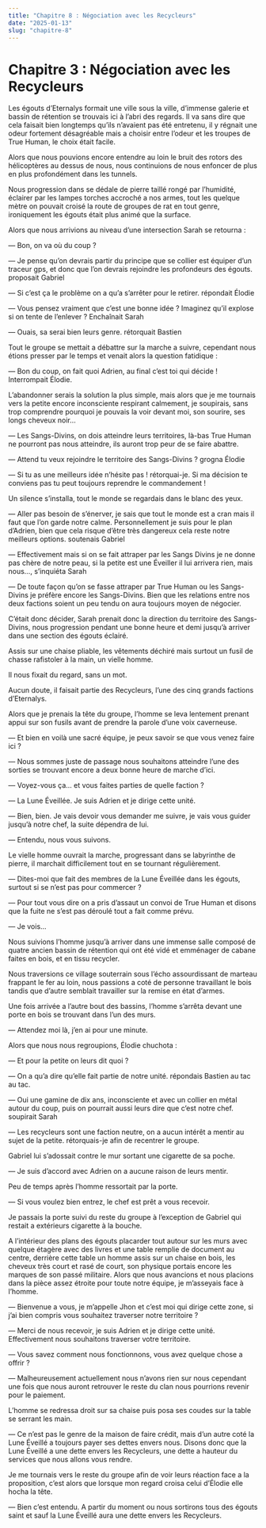 ```yaml
---
title: "Chapitre 8 : Négociation avec les Recycleurs"
date: "2025-01-13"
slug: "chapitre-8"
---
```


# Chapitre 3 : Négociation avec les Recycleurs

Les égouts d’Eternalys formait une ville sous la ville, d’immense galerie et bassin de rétention se trouvais ici à l’abri des regards. Il va sans dire que cela faisait bien longtemps qu’ils n’avaient pas été entretenu, il y régnait une odeur fortement désagréable mais a choisir entre l’odeur et les troupes de True Human, le choix était facile.
	
Alors que nous pouvions encore entendre au loin le bruit des rotors des hélicoptères au dessus de nous, nous continuions de nous enfoncer de plus en plus profondément dans les tunnels.

Nous progression dans se dédale de pierre taillé rongé par l’humidité, éclairer par les lampes torches accroché a nos armes, tout les quelque mètre on pouvait croisé la route de groupes de rat en tout genre, ironiquement les égouts était plus animé que la surface.

Alors que nous arrivions au niveau d’une intersection Sarah se retourna :

— Bon, on va où du coup ?

— Je pense qu’on devrais partir du principe que se collier est équiper d’un traceur gps, et donc que l’on devrais rejoindre les profondeurs des égouts. proposait Gabriel

— Si c’est ça le problème on a qu’a s’arrêter pour le retirer. répondait Élodie

— Vous pensez vraiment que c’est une bonne idée ? Imaginez qu’il explose si on tente de l’enlever ? Enchaînait Sarah

— Ouais, sa serai bien leurs genre. rétorquait Bastien

Tout le groupe se mettait a débattre sur la marche a suivre, cependant nous étions presser par le temps et venait alors la question fatidique :

— Bon du coup, on fait quoi Adrien, au final c’est toi qui décide ! Interrompait Élodie.

 L’abandonner serais la solution la plus simple, mais alors que je me tournais vers la petite encore inconsciente respirant calmement, je soupirais, sans trop comprendre pourquoi je pouvais la voir devant moi, son sourire, ses longs cheveux noir…

— Les Sangs-Divins, on dois atteindre leurs territoires, là-bas True Human ne pourront pas nous atteindre, ils auront trop peur de se faire abattre.

— Attend tu veux rejoindre le territoire des Sangs-Divins ? grogna Élodie

— Si tu as une meilleurs idée n’hésite pas ! rétorquai-je. Si ma décision te conviens pas tu peut toujours reprendre le commandement !

Un silence s’installa, tout le monde se regardais dans le blanc des yeux.

— Aller pas besoin de s’énerver, je sais que tout le monde est a cran mais il faut que l’on garde notre calme. Personnellement je suis pour le plan d’Adrien, bien que cela risque d’être très dangereux cela reste notre meilleurs options. soutenais Gabriel

— Effectivement mais si on se fait attraper par les Sangs Divins je ne donne pas chère de notre peau, si la petite est une Éveiller il lui arrivera rien, mais nous…, s’inquiéta Sarah

— De toute façon qu’on se fasse attraper par True Human ou les Sangs-Divins je préfère encore les Sangs-Divins. Bien que les relations entre nos deux factions soient un peu tendu on aura toujours moyen de négocier.

C’était donc décider, Sarah prenait donc la direction du territoire des Sangs-Divins, nous progression pendant une bonne heure et demi jusqu’à arriver dans une section des égouts éclairé.

Assis sur une chaise pliable, les vêtements déchiré mais surtout un fusil de chasse rafistoler à la main, un vielle homme.

Il nous fixait du regard, sans un mot.

Aucun doute, il faisait partie des Recycleurs, l’une des cinq grands factions d’Eternalys.

Alors que je prenais la tête du groupe, l’homme se leva lentement prenant appui sur son fusils avant de prendre la parole d’une voix caverneuse.

— Et bien en voilà une sacré équipe, je peux savoir se que vous venez faire ici ?

— Nous sommes juste de passage nous souhaitons atteindre l’une des sorties se trouvant encore a deux bonne heure de marche d’ici.

— Voyez-vous ça… et vous faites parties de quelle faction ?

— La Lune Éveillée. Je suis Adrien et je dirige cette unité.

— Bien, bien. Je vais devoir vous demander me suivre, je vais vous guider jusqu’à notre chef, la suite dépendra de lui.

— Entendu, nous vous suivons.

Le vielle homme ouvrait la marche, progressant dans se labyrinthe de pierre, il marchait difficilement tout en se tournant régulièrement.

— Dites-moi que fait des membres de la Lune Éveillée dans les égouts, surtout si se n’est pas pour commercer ?

— Pour tout vous dire on a pris d’assaut un convoi de True Human et disons que la fuite ne s’est pas déroulé tout a fait comme prévu.

— Je vois…

Nous suivions l’homme jusqu’à arriver dans une immense salle composé de quatre ancien bassin de rétention qui ont été vidé et emménager de cabane faites en bois, et en tissu recycler.

Nous traversions ce village souterrain sous l’écho assourdissant de marteau frappant le fer au loin, nous passions a coté de personne travaillant le bois tandis que d’autre semblait travailler sur la remise en état d’armes.

Une fois arrivée a l’autre bout des bassins, l’homme s’arrêta devant une porte en bois se trouvant dans l’un des murs.

— Attendez moi là, j’en ai pour une minute.

Alors que nous nous regroupions, Élodie chuchota :

— Et pour la petite on leurs dit quoi ?

— On a qu’a dire qu’elle fait partie de notre unité. répondais Bastien au tac au tac.

— Oui une gamine de dix ans, inconsciente et avec un collier en métal autour du coup, puis on pourrait aussi leurs dire que c’est notre chef. soupirait Sarah

— Les recycleurs sont une faction neutre, on a aucun intérêt a mentir au sujet de la petite. rétorquais-je afin de recentrer le groupe.

Gabriel lui s’adossait contre le mur sortant une cigarette de sa poche.

— Je suis d’accord avec Adrien on a aucune raison de leurs mentir.

Peu de temps après l’homme ressortait par la porte.

— Si vous voulez bien entrez, le chef est prêt a vous recevoir.

Je passais la porte suivi du reste du groupe à l’exception de Gabriel qui restait a extérieurs cigarette à la bouche.

A l’intérieur des plans des égouts placarder tout autour sur les murs avec quelque étagère avec des livres et une table remplie de document au centre, derrière cette table un homme assis sur un chaise en bois, les cheveux très court et rasé de court, son physique portais encore les marques de son passé militaire.
Alors que nous avancions et nous placions dans la pièce assez étroite pour toute notre équipe, je m’asseyais face à l’homme.

— Bienvenue a vous, je m’appelle Jhon et c’est moi qui dirige cette zone, si j’ai bien compris vous souhaitez traverser notre territoire ?

— Merci de nous recevoir, je suis Adrien et je dirige cette unité. Effectivement nous souhaitons traverser votre territoire.

— Vous savez comment nous fonctionnons, vous avez quelque chose a offrir ?

— Malheureusement actuellement nous n’avons rien sur nous cependant une fois que nous auront retrouver le reste du clan nous pourrions revenir pour le paiement.

L’homme se redressa droit sur sa chaise puis posa ses coudes sur la table se serrant les main.

— Ce n’est pas le genre de la maison de faire crédit, mais d’un autre coté la Lune Éveillé a toujours payer ses dettes envers nous. Disons donc que la Lune Éveillé a une dette envers les Recycleurs, une dette a hauteur du services que nous allons vous rendre.

Je me tournais vers le reste du groupe afin de voir leurs réaction face a la proposition, c’est alors que lorsque mon regard croisa celui d’Élodie elle hocha la tête.

— Bien c’est entendu. A partir du moment ou nous sortirons tous des égouts saint et sauf la Lune Éveillé aura une dette envers les Recycleurs.
